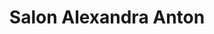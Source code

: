 ---
title: "Salon Alexandra Anton"
url: /dettingen-an-der-iller/salon-alexandra-anton/
shop: Friseur
---